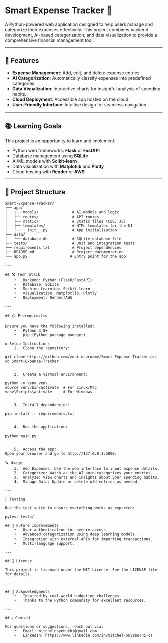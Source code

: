 # Smart Expense Tracker 🧾

A Python-powered web application designed to help users manage and categorize their expenses effectively. This project combines backend development, AI-based categorization, and data visualization to provide a comprehensive financial management tool.

---

## 🚀 Features
- **Expense Management**: Add, edit, and delete expense entries.
- **AI Categorization**: Automatically classify expenses into predefined categories.
- **Data Visualization**: Interactive charts for insightful analysis of spending habits.
- **Cloud Deployment**: Accessible app hosted on the cloud.
- **User-Friendly Interface**: Intuitive design for seamless navigation.

---

## 📚 Learning Goals
This project is an opportunity to learn and implement:
- Python web frameworks: **Flask** or **FastAPI**
- Database management using **SQLite**
- AI/ML models with **Scikit-learn**
- Data visualization with **Matplotlib** and **Plotly**
- Cloud hosting with **Render** or **AWS**

---

## 📁 Project Structure
```plaintext
Smart-Expense-Tracker/
├── app/
│   ├── models/               # AI models and logic
│   ├── routes/               # API routes
│   ├── static/               # Static files (CSS, JS)
│   ├── templates/            # HTML templates for the UI
│   └── __init__.py           # App initialization
├── data/
│   └── database.db           # SQLite database file
├── tests/                    # Unit and integration tests
├── requirements.txt          # Project dependencies
├── README.md                 # Project documentation
└── app.py                   # Entry point for the app

---

## 🛠️ Tech Stack
	•	Backend: Python (Flask/FastAPI)
	•	Database: SQLite
	•	Machine Learning: Scikit-learn
	•	Visualization: Matplotlib, Plotly
	•	Deployment: Render/AWS

---

## 📋 Prerequisites

Ensure you have the following installed:
	•	Python 3.8+
	•	pip (Python package manager)

⚙️ Setup Instructions
	1.	Clone the repository:

git clone https://github.com/your-username/Smart-Expense-Tracker.git
cd Smart-Expense-Tracker


	2.	Create a virtual environment:

python -m venv venv
source venv/bin/activate  # For Linux/Mac
venv\Scripts\activate     # For Windows


	3.	Install dependencies:

pip install -r requirements.txt


	4.	Run the application:

python main.py


	5.	Access the app:
Open your browser and go to http://127.0.0.1:5000.

🔍 Usage
	1.	Add Expenses: Use the web interface to input expense details.
	2.	Categorize: Watch as the AI auto-categorizes your entries.
	3.	Analyze: View charts and insights about your spending habits.
	4.	Manage Data: Update or delete old entries as needed.

---

🧪 Testing

Run the test suite to ensure everything works as expected:

pytest tests/

## 🌟 Future Improvements
	•	User authentication for secure access.
	•	Advanced categorization using deep learning models.
	•	Integration with external APIs for importing transactions.
	•	Multi-language support.

---

## 📜 License

This project is licensed under the MIT License. See the LICENSE file for details.

--- 

## 🙌 Acknowledgments
	•	Inspired by real-world budgeting challenges.
	•	Thanks to the Python community for excellent resources.

---

## 📞 Contact

For questions or suggestions, reach out via:
	•	Email: mitchelonyebuchi@gmail.com
	•	LinkedIn: https://www.linkedin.com/in/mitchel-onyebuchi-cs
